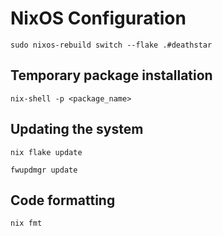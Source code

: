 # NixOS Configuration

`sudo nixos-rebuild switch --flake .#deathstar`

## Temporary package installation
`nix-shell -p <package_name>`

## Updating the system
`nix flake update`

`fwupdmgr update`

## Code formatting
`nix fmt`


